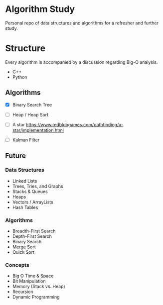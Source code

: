 # Algorithm Study

Personal repo of data structures and algorithms for a refresher and further study.

# Structure

Every algorithm is accompanied by a discussion regarding Big-O analysis.

+ C++
+ Python


## Algorithms

- [x] Binary Search Tree

- [ ] Heap / Heap Sort


- [ ] A star https://www.redblobgames.com/pathfinding/a-star/implementation.html
- [ ] Kalman Filter






## Future

### Data Structures

- Linked Lists
- Trees, Tries, and Graphs
- Stacks & Queues
- Heaps
- Vectors / ArrayLists
- Hash Tables

### Algorithms

- Breadth-First Search
- Depth-First Search
- Binary Search
- Merge Sort
- Quick Sort

### Concepts

- Big O Time & Space
- Bit Manipulation
- Memory (Stack vs. Heap)
- Recursion
- Dynamic Programming

